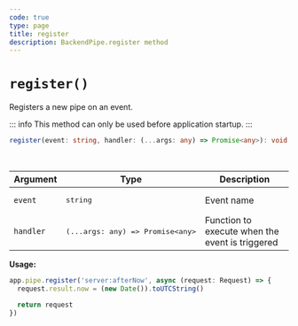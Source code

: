 ```yaml
---
code: true
type: page
title: register
description: BackendPipe.register method
---
```


# `register()`

Registers a new pipe on an event.

::: info
This method can only be used before application startup.
:::

```ts
register(event: string, handler: (...args: any) => Promise<any>): void
```

<br/>

| Argument | Type                  | Description                   |
|----------|-----------------------|-------------------------------|
| `event` | <pre>string</pre> | Event name |
| `handler` | <pre>(...args: any) => Promise&lt;any&gt;</pre> | Function to execute when the event is triggered |

**Usage:**

```js
app.pipe.register('server:afterNow', async (request: Request) => {
  request.result.now = (new Date()).toUTCString()

  return request
})
```
